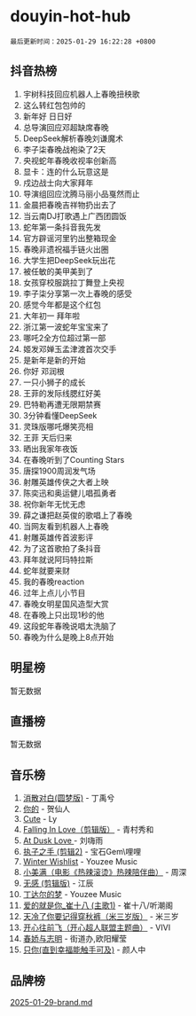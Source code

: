 # douyin-hot-hub

`最后更新时间：2025-01-29 16:22:28 +0800`

## 抖音热榜

1. 宇树科技回应机器人上春晚扭秧歌
1. 这么转红包包帅的
1. 新年好 日日好
1. 总导演回应邓超缺席春晚
1. DeepSeek解析春晚刘谦魔术
1. 李子柒春晚战袍染了2天
1. 央视蛇年春晚收视率创新高
1. 显卡：连的什么玩意这是
1. 戍边战士向大家拜年
1. 导演组回应沈腾马丽小品戛然而止
1. 金晨把春晚吉祥物扔出去了
1. 当云南DJ打歌遇上广西团圆饭
1. 蛇年第一条抖音我先发
1. 官方辟谣河里钓出整箱现金
1. 春晚非遗祝福手链火出圈
1. 大学生把DeepSeek玩出花
1. 被任敏的美甲美到了
1. 女孩穿校服跳拉丁舞登上央视
1. 李子柒分享第一次上春晚的感受
1. 感觉今年都是这个红包
1. 大年初一 拜年啦
1. 浙江第一波蛇年宝宝来了
1. 哪吒2全方位超过第一部
1. 姬发邓婵玉孟津渡首次交手
1. 是新年是新的开始
1. 你好 邓润根
1. 一只小狮子的成长
1. 王菲的发际线腮红好美
1. 巴特勒再遭无限期禁赛
1. 3分钟看懂DeepSeek
1. 灵珠版哪吒爆笑亮相
1. 王菲 天后归来
1. 晒出我家年夜饭
1. 在春晚听到了Counting Stars
1. 唐探1900周润发气场
1. 射雕英雄传侠之大者上映
1. 陈奕迅和奥运健儿唱孤勇者
1. 祝你新年无忧无虑
1. 薛之谦把赵英俊的歌唱上了春晚
1. 当网友看到机器人上春晚
1. 射雕英雄传首波影评
1. 为了这首歌拍了条抖音
1. 拜年就说阿玛特拉斯
1. 蛇年就要来财
1. 我的春晚reaction
1. 过年上点儿小节目
1. 春晚女明星国风造型大赏
1. 在春晚上只出现1秒的他
1. 这段蛇年春晚说唱太洗脑了
1. 春晚为什么是晚上8点开始

## 明星榜

暂无数据

## 直播榜

暂无数据

## 音乐榜

1. [消散对白(圆梦版)](https://sf5-hl-cdn-tos.douyinstatic.com/obj/tos-cn-ve-2774/og4jB5I5IizzoZVAAAzWgBMAsMDWoArfwBOiFs) - 丁禹兮
1. [你的](https://sf5-hl-cdn-tos.douyinstatic.com/obj/tos-cn-ve-2774/oYuIeKf42jB7sEV6B2upMdpYAgfrQWj0FeRegh) - 贺仙人
1. [Cute](https://sf5-hl-cdn-tos.douyinstatic.com/obj/tos-cn-ve-2774/o4IbIzHWKAAB4wsS5qMBRiiAlEBGTpQRNfFvuo) - Ly
1. [Falling In Love（剪辑版）](https://sf5-hl-cdn-tos.douyinstatic.com/obj/tos-cn-ve-2774/o8ajpA8zzgBPahbBIO8AcKGBLJezFCRd1wfP9f) - 青村秀和
1. [ At Dusk  Love ](https://sf5-hl-cdn-tos.douyinstatic.com/obj/tos-cn-ve-2774/o8CrpCf5CaYgI4ZrtQgMQAFEfuGqNnRSDQAPBc) - 刘嗨雨
1. [执子之手 (剪辑2)](https://sf5-hl-cdn-tos.douyinstatic.com/obj/tos-cn-ve-2774/oUoZLQjCc31XzqsBnBQUNgeKtYPBcgbFDwtfcu) - 宝石Gem\哩哩
1. [Winter Wishlist](https://sf5-hl-cdn-tos.douyinstatic.com/obj/tos-cn-ve-2774/oIIgUOeamCFCVAzxN6MFRLIBlLGpUqQxeeHrLE) - Youzee Music
1. [小美满（电影《热辣滚烫》热辣陪伴曲）](https://sf5-hl-cdn-tos.douyinstatic.com/obj/tos-cn-ve-2774/o0GAn2lSgfZIDUgtevCGDQYnFg4CwnrBaxbTZL) - 周深
1. [无感 (剪辑版)](https://sf5-hl-cdn-tos.douyinstatic.com/obj/tos-cn-ve-2774/o0eIsUzJBDlQaQFC5OFlgbMEZC1TFYBftOBn6p) - 江辰
1. [丁达尔的梦](https://sf5-hl-cdn-tos.douyinstatic.com/obj/tos-cn-ve-2774/oMU3WirUZBVQkAC9ccG5P2IQirziZM2RTInUY) - Youzee Music
1. [爱的就是你_崔十八 (主歌1)](https://sf5-hl-cdn-tos.douyinstatic.com/obj/tos-cn-ve-2774/oI5BO5DhFZ6UTcNCnZaOCBLtZ7WIMQGfgnXf5E) - 崔十八/听潮阁
1. [天冷了你要记得穿秋裤（米三岁版）](https://sf5-hl-cdn-tos.douyinstatic.com/obj/tos-cn-ve-2774/oQlIwVIDWiZ6BQilAorS7MA0AgCkQDvcZAdm1) - 米三岁
1. [开心往前飞（开心超人联盟主题曲）](https://sf5-hl-cdn-tos.douyinstatic.com/obj/tos-cn-ve-2774/9d8fb7c82cf1421fb93a9fe925275e0a) - VIVI
1. [春娇与志明](https://sf5-hl-cdn-tos.douyinstatic.com/obj/tos-cn-ve-2774/e530d8fceb7044b39707d7f9ff54add1) - 街道办,欧阳耀莹
1. [只你(直到幸福能触手可及)](https://sf5-hl-cdn-tos.douyinstatic.com/obj/tos-cn-ve-2774/o0lBkRDzFTeaVSUz3ZZSCBVtZ5DIMQGfgmEAuE) - 颜人中

## 品牌榜

[2025-01-29-brand.md](2025-01-29-brand.md)

